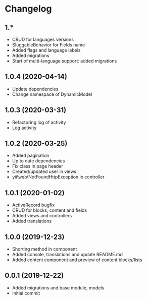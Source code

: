 Changelog
=========

## 1.*
 * CRUD for languages versions
 * SluggableBehavior for Fields name
 * Added flags and language labels
 * Added migrations
 * Start of multi-language support: added migrations
 
## 1.0.4 (2020-04-14)
 * Update dependencies
 * Change namespace of DynamicModel
 
## 1.0.3 (2020-03-31)
 * Refactoring log of activity
 * Log activity
 
## 1.0.2 (2020-03-25)
 * Added pagination
 * Up to date dependencies
 * Fix class in page header
 * Created/updated user in views
 * yii\web\NotFoundHttpException in controller
 
## 1.0.1 (2020-01-02)
 * ActiveRecord bugfix
 * CRUD for blocks, content and fields
 * Added views and controllers
 * Added translations
 
## 1.0.0 (2019-12-23)
 * Shorting method in component
 * Added console, translations and update README.md
 * Added content component and preview of content blocks/lists

## 0.0.1 (2019-12-22)
 * Added migrations and base module, models
 * Initial commit
